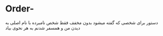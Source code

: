 # Order-
دستور برای شخصی که گفته میشود بدون مخفف فقط شخص نامبرده با نام اصلی به دیدن من و همسفر شدنم به هر نحوی بیاد

